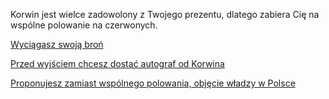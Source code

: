 Korwin jest wielce zadowolony z Twojego prezentu, dlatego
zabiera Cię na wspólne polowanie na czerwonych.

[Wyciągasz swoją broń](pistolet/pistolet.md)

[Przed wyjściem chcesz dostać autograf od Korwina](plakat/plakat.md)

[Proponujesz zamiast wspólnego polowania, objęcie władzy w Polsce](wladza/wladza.md)
